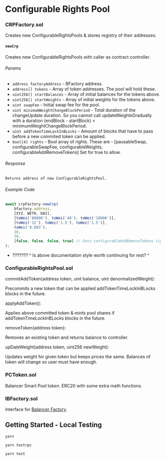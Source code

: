 # Configurable Rights Pool

### CRPFactory.sol

Creates new ConfigurableRightsPools & stores registry of their addresses.

#### `newCrp`

Creates new ConfigurableRightsPools with caller as contract controller.

###### Params
* `address factoryAddress` - BFactory address.
* `address[] tokens` - Array of token addresses. The pool will hold these.
* `uint256[] startBalances` - Array of initial balances for the tokens above.
* `uint256[] startWeights` - Array of initial weights for the tokens above.
* `uint swapFee` - Initial swap fee for the pool.
* `uint minimumWeightChangeBlockPeriod` - Total duration of the changeUpdate duration. So you cannot call updateWeightsGradually with a duration (endBlock - startBlock) < minimumWeightChangeBlockPeriod.
* `uint addTokenTimeLockInBLocks` - Amount of blocks that have to pass before a new commited token can be applied.
*  `bool[4] rights` - Bool array of rights. These are - [pausableSwap, configurableSwapFee, configurableWeights, configurableAddRemoveTokens] Set for true to allow.

###### Response
```
Returns address of new ConfigurableRightsPool.
```
###### Example Code
```javascript
await crpFactory.newCrp(
    bfactory.address,
    [XYZ, WETH, DAI],
    [toWei('80000'), toWei('40'), toWei('10000')],
    [toWei('12'), toWei('1.5'), toWei('1.5')],
    toWei('0.003'),
    10,
    10,
    [false, false, false, true] // Sets configurableAddRemoveTokens right
);
```

- ??????? ^ Is above documentation style worth continuing for rest? ^

### ConfigurableRightsPool.sol

commitAddToken(address token, uint balance, uint denormalizedWeight):

Precommits a new token that can be applied addTokenTimeLockInBLocks blocks in the future.

applyAddToken():

Applies above committed token & mints pool shares if addTokenTimeLockInBLocks blocks in the future.

removeToken(address token):

Removes an existing token and returns balance to controller.

upDateWeight(address token, uint256 newWeight):

Updates weight for given token but keeps prices the same. Balances of token will change so user must have enough.

### PCToken.sol

Balancer Smart Pool token. ERC20 with some extra math functions.

### IBFactory.sol

Interface for [Balancer Factory](https://github.com/balancer-labs/balancer-core/blob/master/contracts/BFactory.sol).


## Getting Started - Local Testing

`yarn`

`yarn testrpc`

`yarn test`
